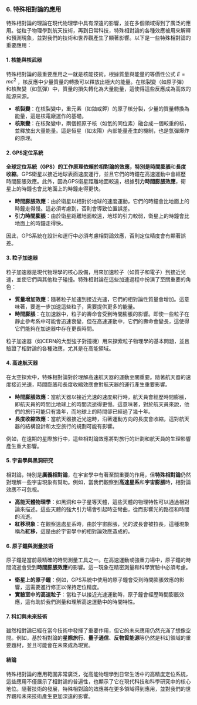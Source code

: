 ### 6. 特殊相對論的應用

特殊相對論的理論在現代物理學中具有深遠的影響，並在多個領域得到了廣泛的應用。從粒子物理學到航天技術，再到日常科技，特殊相對論的各種效應被用來解釋和預測現象，並對我們的技術和世界觀產生了顯著影響。以下是一些特殊相對論的重要應用：

#### 1. 核能與核武器

特殊相對論的最重要應用之一就是核能技術。根據質量與能量的等價性公式  $`E = mc^2`$ ，核反應中少量質量的轉換可以釋放出極大的能量。在核裂變（如原子彈）和核聚變（如氫彈）中，質量的損失轉化為大量能量，這使得這些反應成為高效的能源來源。

- **核裂變**：在核裂變中，重元素（如鈾或鉀）的原子核分裂，少量的質量轉換為能量，這是核電廠運作的基礎。
- **核聚變**：在核聚變中，兩個輕原子核（如氫的同位素）融合成一個較重的核，並釋放出大量能量。這是恒星（如太陽）內部能量產生的機制，也是氫彈爆炸的原理。

#### 2. GPS定位系統

**全球定位系統（GPS）**的工作原理依賴於相對論的效應，特別是**時間膨脹**和**長度收縮**。GPS衛星以接近地球表面速度運行，並且它們的時鐘在高速運動中會經歷時間膨脹效應。此外，因為GPS衛星距離地面較遠，根據**引力時間膨脹效應**，衛星上的時鐘也會比地面上的時鐘走得更快。

- **時間膨脹效應**：由於衛星以相對於地球的速度運動，它們的時鐘會比地面上的時鐘走得慢。這必須考慮到，否則會導致位置誤差。
- **引力時間膨脹**：由於衛星距離地面較遠，地球的引力較弱，衛星上的時鐘會比地面上的時鐘走得快。

因此，GPS系統在設計和運行中必須考慮相對論效應，否則定位精度會有顯著誤差。

#### 3. 粒子加速器

粒子加速器是現代物理學的核心設備，用來加速粒子（如質子和電子）到接近光速，並使它們與其他粒子碰撞。特殊相對論在這些加速過程中扮演了至關重要的角色：

- **質量增加效應**：隨著粒子加速到接近光速，它們的相對論性質量會增加。這意味著，要進一步加速這些粒子，需要提供更多的能量。
- **時間膨脹**：在加速器中，粒子的壽命會受到時間膨脹的影響。即使一些粒子在靜止參考系中可能會迅速衰變，但在高速運動中，它們的壽命會變長，這使得它們能夠在加速器中存在更長時間。

粒子加速器（如CERN的大型強子對撞機）用來探索粒子物理學的基本問題，並且驗證了相對論的各種效應，尤其是在高能領域。

#### 4. 高速航天器

在太空探索中，特殊相對論對於理解高速航天器的運動至關重要。隨著航天器的速度接近光速，時間膨脹和長度收縮效應會對航天器的運行產生重要影響。

- **時間膨脹效應**：當航天器以接近光速的速度飛行時，航天員會經歷時間膨脹，即航天員的時間比地球上的時間流逝得更慢。這意味著，對於航天員來說，他們的旅行可能只有幾年，而地球上的時間卻已經過了幾十年。
- **長度收縮效應**：當航天器接近光速時，沿著運動方向的長度會收縮，這對航天器的結構設計和太空旅行的規劃可能有影響。

例如，在遠期的星際旅行中，這些相對論效應將對旅行的計劃和航天員的生理影響產生重大影響。

#### 5. 宇宙學與黑洞研究

相對論，特別是**廣義相對論**，在宇宙學中有著至關重要的作用，但**特殊相對論**仍然對理解一些宇宙現象有幫助。例如，當我們觀察到**高速星系**和**宇宙膨脹**時，相對論效應不可忽視。

- **高能天體物理學**：如黑洞和中子星等天體，這些天體的物理特性可以通過相對論來描述。這些天體的強大引力場會引起時空彎曲，從而影響光的路徑和時間的流逝。
- **紅移現象**：在觀察遠處星系時，由於宇宙膨脹，光的波長會被拉長，這種現象稱為**紅移**，這是由於宇宙學中的相對論效應造成的。

#### 6. 原子鐘與測量技術

原子鐘是當前最精確的時間測量工具之一。在高速運動或強重力場中，原子鐘的時間流逝會受到**時間膨脹效應**的影響。這一現象在精密測量和科學實驗中必須考慮。

- **衛星上的原子鐘**：例如，GPS系統中使用的原子鐘會受到時間膨脹效應的影響，這需要進行修正以保持定位精度。
- **實驗室中的高速粒子**：當粒子以接近光速運動時，原子鐘會經歷時間膨脹效應，這有助於我們測量和理解高速運動中的時間特性。

#### 7. 科幻與未來技術

雖然相對論已經在當今技術中發揮了重要作用，但它的未來應用仍然充滿了想像空間。例如，基於相對論的**星際旅行**、**量子通信**、**反物質能源**等仍然是科幻領域的重要題材，並且可能會在未來成為現實。

#### 結論

特殊相對論的應用範圍非常廣泛，從高能物理學到日常生活中的高精度定位系統，這些應用不僅展示了相對論的普遍性，也顯示了它在現代科技和科學研究中的核心地位。隨著技術的發展，特殊相對論的效應將在更多領域得到應用，並對我們的世界觀和未來技術產生更加深遠的影響。